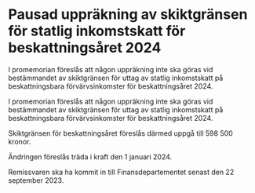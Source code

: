 # Pausad uppräkning av skiktgränsen för statlig inkomstskatt för beskattningsåret 2024

I promemorian föreslås att någon uppräkning inte ska göras vid bestämmandet av skiktgränsen för uttag av statlig inkomstskatt på beskattningsbara förvärvsinkomster för beskattningsåret 2024.

I promemorian föreslås att någon uppräkning inte ska göras vid bestämmandet av skiktgränsen för uttag av statlig inkomstskatt på beskattningsbara förvärvsinkomster för beskattningsåret 2024.

Skiktgränsen för beskattningsåret föreslås därmed uppgå till 598 500 kronor.

Ändringen föreslås träda i kraft den 1 januari 2024.

Remissvaren ska ha kommit in till Finansdepartementet senast den 22 september 2023.
